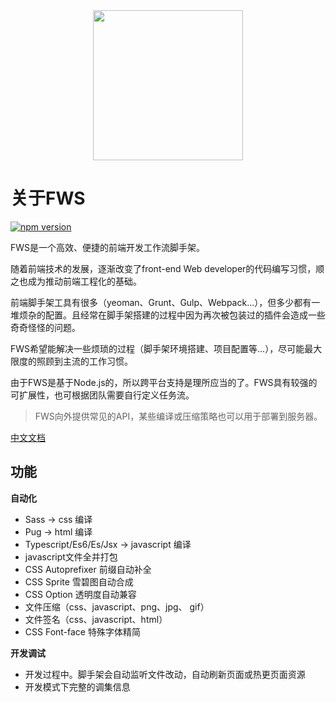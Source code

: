 <div align="center"><img width="240" src="https://rawcdn.githack.com/sbfkcel/fws/gh-pages/_media/logo.svg"/></div>

# 关于FWS

[![npm version](https://badge.fury.io/js/fws.svg)](https://badge.fury.io/js/fws)

FWS是一个高效、便捷的前端开发工作流脚手架。

随着前端技术的发展，逐渐改变了front-end Web developer的代码编写习惯，顺之也成为推动前端工程化的基础。

前端脚手架工具有很多（yeoman、Grunt、Gulp、Webpack...），但多少都有一堆烦杂的配置。且经常在脚手架搭建的过程中因为再次被包装过的插件会造成一些奇奇怪怪的问题。

FWS希望能解决一些烦琐的过程（脚手架环境搭建、项目配置等...），尽可能最大限度的照顾到主流的工作习惯。

由于FWS是基于Node.js的，所以跨平台支持是理所应当的了。FWS具有较强的可扩展性，也可根据团队需要自行定义任务流。

> FWS向外提供常见的API，某些编译或压缩策略也可以用于部署到服务器。

[中文文档](https://sbfkcel.github.io/fws/)

## 功能

**自动化**

- Sass -> css 编译
- Pug -> html 编译
- Typescript/Es6/Es/Jsx -> javascript 编译
- javascript文件全并打包
- CSS Autoprefixer 前缀自动补全
- CSS Sprite 雪碧图自动合成
- CSS Option 透明度自动兼容
- 文件压缩（css、javascript、png、jpg、 gif）
- 文件签名（css、javascript、html）
- CSS Font-face 特殊字体精简


**开发调试**

- 开发过程中。脚手架会自动监听文件改动，自动刷新页面或热更页面资源
- 开发模式下完整的调集信息